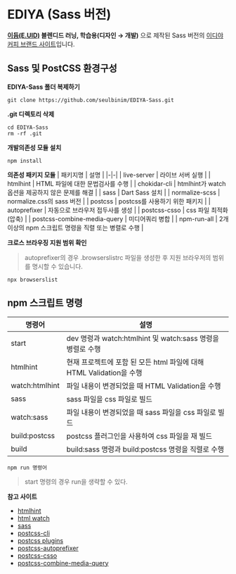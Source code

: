 # EDIYA (Sass 버전)

**[이듬(E.UID)](https://euid.dev) 블렌디드 러닝, 학습용(디자인 → 개발)** 으로 제작된 Sass 버전의 [이디야 커피 브랜드 사이트](https://seulbinim.github.io/EDIYA-Sass/)입니다.

## Sass 및 PostCSS 환경구성

**EDIYA-Sass 폴더 복제하기**
```
git clone https://github.com/seulbinim/EDIYA-Sass.git
```

**.git 디렉토리 삭제**
```
cd EDIYA-Sass
rm -rf .git
```

**개발의존성 모듈 설치**
```
npm install
```

**의존성 패키지 모듈**
| 패키지명 | 설명 |
|-|-|
| live-server | 라이브 서버 실행 |
| htmlhint | HTML 파일에 대한 문법검사를 수행 |
| chokidar-cli | htmlhint가 watch 옵션을 제공하지 않은 문제를 해결 |
| sass | Dart Sass 설치 |
| normalize-scss | normalize.css의 sass 버전 |
| postcss | postcss를 사용하기 위한 패키지 |
| autoprefixer | 자동으로 브라우저 접두사를 생성 |
| postcss-csso | css 파일 최적화(압축) |
| postcss-combine-media-query | 미디어쿼리 병합 |
| npm-run-all | 2개 이상의 npm 스크립트 명령을 직렬 또는 병렬로 수행 |

**크로스 브라우징 지원 범위 확인**
> autoprefixer의 경우 .browserslistrc 파일을 생성한 후 지원 브라우저의 범위를 명시할 수 있습니다.  
```
npx browserslist
```

## npm 스크립트 명령

| 명령어 | 설명 |
|-|-|
| start | dev 명령과 watch:htmlhint 및 watch:sass 명령을 병렬로 수행 |
| htmlhint | 현재 프로젝트에 포함 된 모든 html 파일에 대해 HTML Validation을 수행 |
| watch:htmlhint | 파일 내용이 변경되었을 때 HTML Validation을 수행 |
| sass | sass 파일을 css 파일로 빌드 |
| watch:sass | 파일 내용이 변경되었을 때 sass 파일을 css 파일로 빌드 |
| build:postcss | postcss 플러그인을 사용하여 css 파일을 재 빌드 |
| build | build:sass 명령과 build:postcss 명령을 직렬로 수행 |

```
npm run 명령어
```
> start 명령의 경우 run을 생략할 수 있다.  

**참고 사이트**  
- [htmlhint](https://www.npmjs.com/package/htmlhint) 
- [html watch](https://github.com/htmlhint/HTMLHint/issues/135#issuecomment-267123306)
- [sass](https://www.npmjs.com/package/sass)
- [postcss-cli](https://github.com/postcss/postcss-cli)
- [postcss plugins](https://github.com/postcss/postcss/blob/main/docs/plugins.md)
- [postcss-autoprefixer](https://github.com/postcss/autoprefixer)
- [postcss-csso](https://github.com/lahmatiy/postcss-csso)
- [postcss-combine-media-query](https://github.com/SassNinja/postcss-combine-media-query)